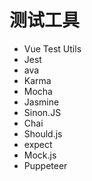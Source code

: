 # 测试工具

- Vue Test Utils
- Jest
- ava
- Karma
- Mocha
- Jasmine
- Sinon.JS
- Chai
- Should.js
- expect
- Mock.js
- Puppeteer
